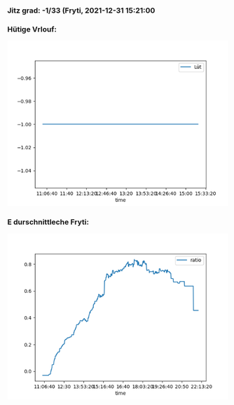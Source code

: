 ### Jitz grad: -1/33 (Fryti, 2021-12-31 15:21:00

### Hütige Vrlouf:
![Graph](Today.png)

### E durschnittleche Fryti:
![Graph](Fryti.png)